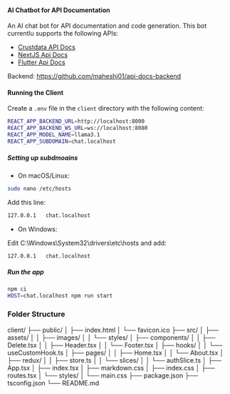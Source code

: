 #### AI Chatbot for API Documentation

An AI chat bot for API documentation and code generation. This bot currentlu supports the following APIs:

- [Crustdata API Docs](https://crustdata.notion.site/Crustdata-Discovery-And-Enrichment-API-c66d5236e8ea40df8af114f6d447ab48)
- [NextJS Api Docs](https://nextjs.org/docs)
- [Flutter Api Docs](https://docs.flutter.dev/)

Backend: https://github.com/maheshj01/api-docs-backend


#### Running the Client

Create a `.env` file in the `client` directory with the following content:

```bash
REACT_APP_BACKEND_URL=http://localhost:8000
REACT_APP_BACKEND_WS_URL=ws://localhost:8080
REACT_APP_MODEL_NAME=llama3.1
REACT_APP_SUBDOMAIN=chat.localhost
```

##### Setting up subdmoains

- On macOS/Linux:

```bash
sudo nano /etc/hosts
```

Add this line:

```bash
127.0.0.1   chat.localhost
```

- On Windows:

Edit C:\Windows\System32\drivers\etc\hosts and add:

```bash
127.0.0.1   chat.localhost
```

##### Run the app

```bash
npm ci
HOST=chat.localhost npm run start
```

### Folder Structure

 client/
├── public/
│   ├── index.html
│   └── favicon.ico
├── src/
│   ├── assets/
│   │   ├── images/
│   │   └── styles/
│   ├── components/
│   │   ├── Delete.tsx
│   │   ├── Header.tsx
│   │   └── Footer.tsx
│   ├── hooks/
│   │   └── useCustomHook.ts
│   ├── pages/
│   │   ├── Home.tsx
│   │   └── About.tsx
│   ├── redux/
│   │   ├── store.ts
│   │   └── slices/
│   │       └── authSlice.ts
│   ├── App.tsx
│   ├── index.tsx
│   ├── markdown.css
│   ├── index.css
│   ├── routes.tsx
│   └── styles/
│       └── main.css
├── package.json
├── tsconfig.json
└── README.md
